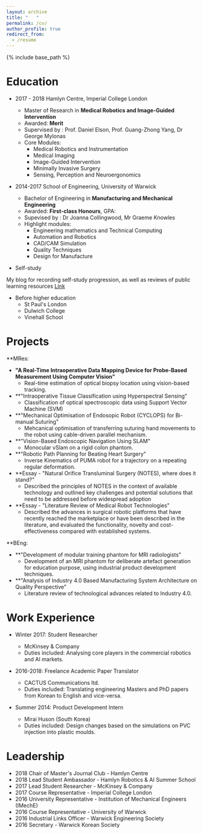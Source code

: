 ```yaml
---
layout: archive
title: "   "
permalink: /cv/
author_profile: true
redirect_from:
  - /resume
---
```


{% include base_path %}

Education
====

* 2017 - 2018 Hamlyn Centre, Imperial College London
  * Master of Research in **Medical Robotics and Image-Guided Intervention**
  * Awarded: **Merit**
  * Supervised by : Prof. Daniel Elson, Prof. Guang-Zhong Yang, Dr George Mylonas
  * Core Modules:
    * Medical Robotics and Instrumentation
    * Medical Imaging
    * Image-Guided Intervention
    * Minimally Invasive Surgery 
    * Sensing, Perception and Neuroergonomics

* 2014-2017 School of Engineering, University of Warwick
  * Bachelor of Engineering in **Manufacturing and Mechanical Engineering**
  * Awarded: **First-class Honours**, GPA:
  * Supevised by : Dr Joanna Collingwood, Mr Graeme Knowles
  * Highlight modules:
    * Engineering mathematics and Technical Computing
    * Automation and Robotics
    * CAD/CAM Simulation
    * Quality Techniques
    * Design for Manufacture

* Self-study

My blog for recording self-study progression, as well as reviews of public learning resources [Link](https://github.com/changh95/Study-Resources-Review/blob/master/README.md)

* Before higher education
  * St Paul's London
  * Dulwich College
  * Vinehall School

Projects
====

**MRes:

* **"A Real-Time Intraoperative Data Mapping Device for Probe-Based Measurement Using Computer Vision"**
  * Real-time estimation of optical biopsy location using vision-based tracking.
* **"Intraoperative Tissue Classification using Hyperspectral Sensing"
  * Classification of optical spectroscopic data using Support Vector Machine (SVM)
* **"Mechanical Optimisation of Endosopic Robot (CYCLOPS) for Bi-manual Suturing"
  * Mehcanical optimisation of transferring suturing hand movements to the robot using cable-driven parallel mechanism.
* **"Vision-Based Endoscopic Navigation Using SLAM"
  * Monocular vSlam on a rigid colon phantom.
* **"Robotic Path Planning for Beating Heart Surgery"
  * Inverse Kinematics of PUMA robot for a trajectory on a repeating regular deformation.
* **Essay - "Natural Orifice Transluminal Surgery (NOTES), where does it stand?"
  * Described the principles of NOTES in the context of available technology and outlined key challenges and potential solutions that need to be addressed before widespread adoption
* **Essay - "Literature Review of Medical Robot Technologies"
  * Described the advances in surgical robotic platforms that have recently reached the marketplace or have been described in the literature, and evaluated the functionality, novelty and cost-effectiveness compared with established systems.

**BEng:

* **"Development of modular training phantom for MRI radiologists"
  * Development of an MRI phantom for deliberate artefact generation for education purpose, using industrial product development techniques.
* **"Analysis of Industry 4.0 Based Manufacturing System Architecture on Quality Perspective"
  * Literature review of technological advances related to Industry 4.0.

Work Experience
====
* Winter 2017: Student Researcher
  * McKinsey & Company
  * Duties included: Analysing core players in the commercial robotics and AI markets.

* 2016-2018: Freelance Academic Paper Translator
  * CACTUS Communications ltd.
  * Duties included: Translating engineering Masters and PhD papers from Korean to English and vice-versa.

* Summer 2014: Product Development Intern
  * Mirai Huson (South Korea)
  * Duties included: Design changes based on the simulations on PVC injection into plastic moulds.

Leadership
==== 
* 2018 Chair of Master's Journal Club - Hamlyn Centre
* 2018 Lead Student Ambassador - Hamlyn Robotics & AI Summer School
* 2017 Lead Student Researcher - McKinsey & Company
* 2017 Course Representative - Imperial College London
* 2016 University Representative - Institution of Mechanical Engineers (IMechE)
* 2016 Course Representative - University of Warwick
* 2016 Industrial Links Officer - Warwick Engineering Society
* 2016 Secretary - Warwick Korean Society
 
